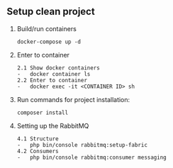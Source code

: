 ## Setup clean project
1. Build/run containers

   ```
   docker-compose up -d
   ```
2. Enter to container

   ```
   2.1 Show docker containers
   -   docker container ls
   2.2 Enter to container
   -   docker exec -it <CONTAINER ID> sh
   ```
3. Run commands for project installation:

   ```
   composer install
   ```
4. Setting up the RabbitMQ

   ```
   4.1 Structure
   -   php bin/console rabbitmq:setup-fabric
   4.2 Consumers
   -   php bin/console rabbitmq:consumer messaging
   ```